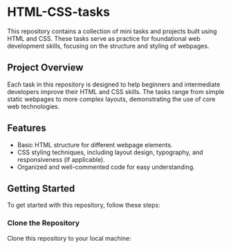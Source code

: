 # HTML-CSS-tasks

This repository contains a collection of mini tasks and projects built using HTML and CSS. These tasks serve as practice for foundational web development skills, focusing on the structure and styling of webpages.

## Project Overview

Each task in this repository is designed to help beginners and intermediate developers improve their HTML and CSS skills. The tasks range from simple static webpages to more complex layouts, demonstrating the use of core web technologies.

## Features

- Basic HTML structure for different webpage elements.
- CSS styling techniques, including layout design, typography, and responsiveness (if applicable).
- Organized and well-commented code for easy understanding.

## Getting Started

To get started with this repository, follow these steps:

### Clone the Repository

Clone this repository to your local machine:

